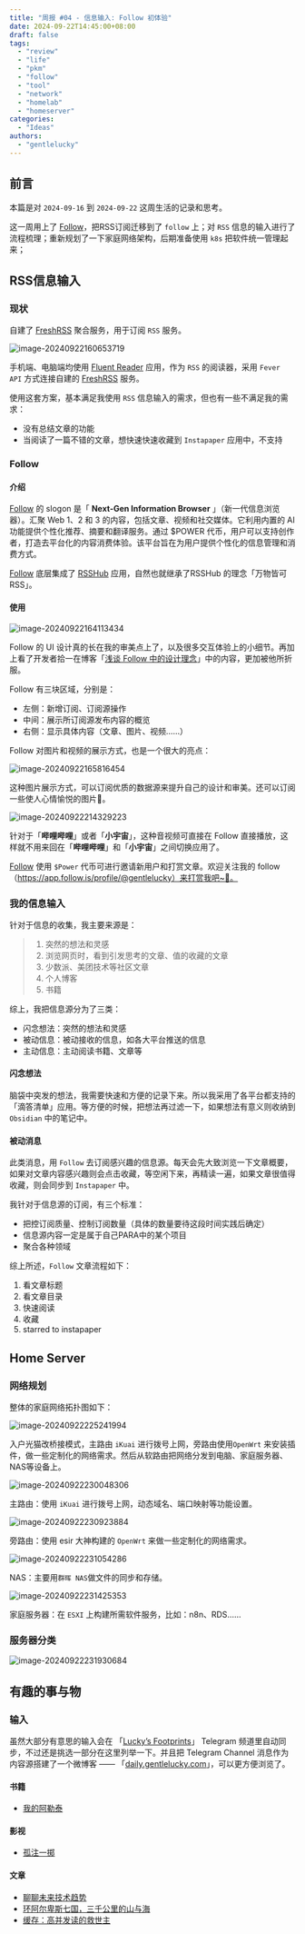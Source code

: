 ```yaml
---
title: "周报 #04 - 信息输入: Follow 初体验"
date: 2024-09-22T14:45:00+08:00
draft: false
tags: 
  - "review"
  - "life"
  - "pkm"
  - "follow"
  - "tool"
  - "network"
  - "homelab"
  - "homeserver"
categories: 
  - "Ideas"
authors:
  - "gentlelucky"
---
```


## 前言

本篇是对  `2024-09-16`  到  `2024-09-22`  这周生活的记录和思考。

这一周用上了 [Follow](https://follow.is/)，把RSS订阅迁移到了 `follow` 上；对 `RSS` 信息的输入进行了流程梳理；重新规划了一下家庭网络架构，后期准备使用 `k8s` 把软件统一管理起来；

## RSS信息输入

### 现状

自建了 [FreshRSS](https://freshrss.org/) 聚合服务，用于订阅 `RSS` 服务。

![image-20240922160653719](https://image.gentlelucky.com/image-20240922160653719.png)

手机端、电脑端均使用 [Fluent Reader](https://hyliu.me/fluent-reader/) 应用，作为 `RSS` 的阅读器，采用 `Fever API` 方式连接自建的 [FreshRSS](https://freshrss.org/) 服务。

使用这套方案，基本满足我使用 `RSS` 信息输入的需求，但也有一些不满足我的需求：

- 没有总结文章的功能
- 当阅读了一篇不错的文章，想快速快速收藏到 `Instapaper` 应用中，不支持

### Follow

#### 介绍

[Follow](https://follow.is/) 的 slogon 是「 **Next-Gen Information Browser** 」（新一代信息浏览器）。汇聚 Web 1、2 和 3 的内容，包括文章、视频和社交媒体。它利用内置的 AI功能提供个性化推荐、摘要和翻译服务。通过 $POWER 代币，用户可以支持创作者，打造去平台化的内容消费体验。该平台旨在为用户提供个性化的信息管理和消费方式。

[Follow](https://follow.is/) 底层集成了 [RSSHub](https://docs.rsshub.app/) 应用，自然也就继承了RSSHub 的理念「万物皆可 RSS」。

#### 使用

![image-20240922164113434](https://image.gentlelucky.com/image-20240922164113434.png)

Follow 的 UI 设计真的长在我的审美点上了，以及很多交互体验上的小细节。再加上看了开发者拾一在博客「[浅谈 Follow 中的设计理念](https://innei.in/posts/design/design-concepts-in-follow-app)」中的内容，更加被他所折服。

Follow 有三块区域，分别是：

- 左侧：新增订阅、订阅源操作
- 中间：展示所订阅源发布内容的概览
- 右侧：显示具体内容（文章、图片、视频......）

Follow 对图片和视频的展示方式，也是一个很大的亮点：

![image-20240922165816454](https://image.gentlelucky.com/image-20240922165816454.png)

这种图片展示方式，可以订阅优质的数据源来提升自己的设计和审美。还可以订阅一些使人心情愉悦的图片🤗。

![image-20240922214329223](https://image.gentlelucky.com/image-20240922214329223.png)

针对于「**哔哩哔哩**」或者「**小宇宙**」，这种音视频可直接在 Follow 直接播放，这样就不用来回在「**哔哩哔哩**」和「**小宇宙**」之间切换应用了。

[Follow](https://follow.is/) 使用 `$Power` 代币可进行邀请新用户和打赏文章。欢迎关注我的 follow（https://app.follow.is/profile/@gentlelucky）来打赏我吧~🤗。

### 我的信息输入

针对于信息的收集，我主要来源是：

> 1. 突然的想法和灵感
> 2. 浏览网页时，看到引发思考的文章、值的收藏的文章
> 3. 少数派、美团技术等社区文章
> 4. 个人博客
> 5. 书籍

综上，我把信息源分为了三类：

- 闪念想法：突然的想法和灵感
- 被动信息：被动接收的信息，如各大平台推送的信息
- 主动信息：主动阅读书籍、文章等

#### 闪念想法

脑袋中突发的想法，我需要快速和方便的记录下来。所以我采用了各平台都支持的「滴答清单」应用。等方便的时候，把想法再过滤一下，如果想法有意义则收纳到 `Obsidian` 中的笔记中。

#### 被动消息

此类消息，用 `Follow` 去订阅感兴趣的信息源。每天会先大致浏览一下文章概要，如果对文章内容感兴趣则会点击收藏，等空闲下来，再精读一遍，如果文章很值得收藏，则会同步到 `Instapaper` 中。

我针对于信息源的订阅，有三个标准：

- 把控订阅质量、控制订阅数量（具体的数量要待这段时间实践后确定）
- 信息源内容一定是属于自己PARA中的某个项目
- 聚合各种领域

综上所述，`Follow` 文章流程如下：

1. 看文章标题
2. 看文章目录
3. 快速阅读
4. 收藏
5. starred to instapaper

## Home Server

### 网络规划

整体的家庭网络拓扑图如下：

![image-20240922225241994](https://image.gentlelucky.com/image-20240922225241994.png)

入户光猫改桥接模式，主路由 `iKuai` 进行拨号上网，旁路由使用`OpenWrt` 来安装插件，做一些定制化的网络需求。然后从软路由把网络分发到电脑、家庭服务器、NAS等设备上。

![image-20240922230048306](https://image.gentlelucky.com/image-20240922230048306.png)

主路由：使用 `iKuai` 进行拨号上网，动态域名、端口映射等功能设置。

![image-20240922230923884](https://image.gentlelucky.com/image-20240922230923884.png)

旁路由：使用 esir 大神构建的 `OpenWrt` 来做一些定制化的网络需求。

![image-20240922231054286](https://image.gentlelucky.com/image-20240922231054286.png)

NAS：主要用`群晖 NAS`做文件的同步和存储。

![image-20240922231425353](https://image.gentlelucky.com/image-20240922231425353.png)

家庭服务器：在 `ESXI` 上构建所需软件服务，比如：n8n、RDS......

### 服务器分类

![image-20240922231930684](https://image.gentlelucky.com/image-20240922231930684.png)



## 有趣的事与物

### 输入

虽然大部分有意思的输入会在 「[Lucky’s Footprints](https://t.me/wxluckya)」 Telegram 频道里自动同步，不过还是挑选一部分在这里列举一下。并且把 Telegram Channel 消息作为内容源搭建了一个微博客 —— 「[daily.gentlelucky.com](https://daily.gentlelucky.com/)」，可以更方便浏览了。

#### 书籍

- [我的阿勒泰](https://book.douban.com/subject/35552619/)

#### 影视

- [孤注一掷](https://movie.douban.com/subject/35267224/)

#### 文章

- [聊聊未来技术趋势](https://tw93.fun/2024-09-09/future.html)
- [环阿尔卑斯七国，三千公里的山与海](https://sspai.com/post/91374)
- [缓存：高并发读的救世主](https://www.codesky.me/archives/cache-intro.wind)
